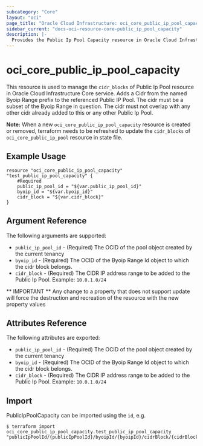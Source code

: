 ```yaml
---
subcategory: "Core"
layout: "oci"
page_title: "Oracle Cloud Infrastructure: oci_core_public_ip_pool_capacity"
sidebar_current: "docs-oci-resource-core-public_ip_pool_capacity"
description: |-
  Provides the Public Ip Pool Capacity resource in Oracle Cloud Infrastructure Core service
---
```


# oci_core_public_ip_pool_capacity
This resource is used to manage the `cidr_blocks` of Public Ip Pool resource in Oracle Cloud Infrastructure Core service. 
Adds a Cidr from the named Byoip Range prefix to the referenced Public IP Pool. The cidr must be a subset of the Byoip Range in question. The cidr must not overlap with any other cidr already added to this or any other Public Ip Pool.

**Note:** When a new `oci_core_public_ip_pool_capacity` resource is created or removed, terraform needs to be refreshed to update the `cidr_blocks` of `oci_core_public_ip_pool` resource in state file.

## Example Usage

```hcl
resource "oci_core_public_ip_pool_capacity" "test_public_ip_pool_capacity" {
	#Required
	public_ip_pool_id = "${var.public_ip_pool_id}"
	byoip_id = "${var.byoip_id}"
	cidr_block = "${var.cidr_block}"
}
```

## Argument Reference

The following arguments are supported:

* `public_ip_pool_id` - (Required) The OCID of the pool object created by the current tenancy
* `byoip_id` - (Required) The OCID of the Byoip Range Id object to which the cidr block belongs.
* `cidr_block` - (Required) The CIDR IP address range to be added to the Public Ip Pool. Example: `10.0.1.0/24`

** IMPORTANT **
Any change to a property that does not support update will force the destruction and recreation of the resource with the new property values

## Attributes Reference

The following attributes are exported:

* `public_ip_pool_id` - (Required) The OCID of the pool object created by the current tenancy
* `byoip_id` - (Required) The OCID of the Byoip Range Id object to which the cidr block belongs.
* `cidr_block` - (Required) The CIDR IP address range to be added to the Public Ip Pool. Example: `10.0.1.0/24`

## Import

PublicIpPoolCapacity can be imported using the `id`, e.g.

```
$ terraform import oci_core_public_ip_pool_capacity.test_public_ip_pool_capacity "publicIpPoolId/{publicIpPoolId}/byoipId/{byoipId}/cidrBlock/{cidrBlock}"
```

